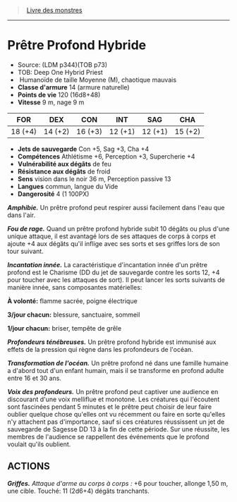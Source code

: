 ﻿> [Livre des monstres](tome_of_beasts_old.md)

---

# Prêtre Profond Hybride

- Source: (LDM p344)(TOB p73)
- TOB: Deep One Hybrid Priest
-  Humanoïde de taille Moyenne (M), chaotique mauvais
- **Classe d'armure** 14 (armure naturelle)
- **Points de vie** 120 (16d8+48)
- **Vitesse** 9 m, nage 9 m

|FOR|DEX|CON|INT|SAG|CHA|
|---|---|---|---|---|---|
|18 (+4)|14 (+2)|16 (+3)|12 (+1)|12 (+1)|15 (+2)|

- **Jets de sauvegarde** Con +5, Sag +3, Cha +4
- **Compétences** Athlétisme +6, Perception +3, Supercherie +4
- **Vulnérabilité aux dégâts** de feu
- **Résistance aux dégâts** de froid
- **Sens** vision dans le noir 36 m, Perception passive 13
- **Langues** commun, langue du Vide
- **Dangerosité** 4 (1 100PX)

**_Amphibie._** Un prêtre profond peut respirer aussi facilement dans l'eau que dans l'air.

**_Fou de rage._** Quand un prêtre profond hybride subit 10 dégâts ou plus d'une unique attaque, il est avantagé lors de ses attaques de corps à corps et ajoute +4 aux dégâts qu'il inflige avec ses sorts et ses griffes lors de son tour suivant.

**_Incantation innée._** La caractéristique d'incantation innée d'un prêtre profond est le Charisme (DD du jet de sauvegarde contre les sorts 12, +4 pour toucher avec les attaques de sort). Il peut lancer les sorts suivants de manière innée, sans composantes matérielles:

**À volonté:** flamme sacrée, poigne électrique

**3/jour chacun:** blessure, sanctuaire, sommeil

**1/jour chacun:** briser, tempête de grêle

**_Profondeurs ténébreuses._** Un prêtre profond hybride est immunisé aux effets de la pression qui règne dans les profondeurs de l'océan.

**_Transformation de l'océan._** Un prêtre profond né dans une famille humaine a d'abord tout d'un enfant humain, mais il se transforme en profond adulte entre 16 et 30 ans.

**_Voix des profondeurs._** Un prêtre profond peut captiver une audience en discourant d'une voix melliflue et monotone. Les créatures qui l'écoutent sont fascinées pendant 5 minutes et le prêtre peut choisir de leur faire oublier quelque chose qu'elles ont vu récemment ou faire en sorte qu'elles n'y attachent pas d'importance, sauf si ces créatures réussissent un jet de sauvegarde de Sagesse DD 13 à la fin de cette période. Sur une réussite, les membres de l'audience se rappellent des événements que le profond voulait qu'ils oublient.

## ACTIONS

**_Griffes._** _Attaque d'arme au corps à corps :_ +6 pour toucher, allonge 1,50 m, une cible. Touché: 11 (2d6+4) dégâts tranchants.

